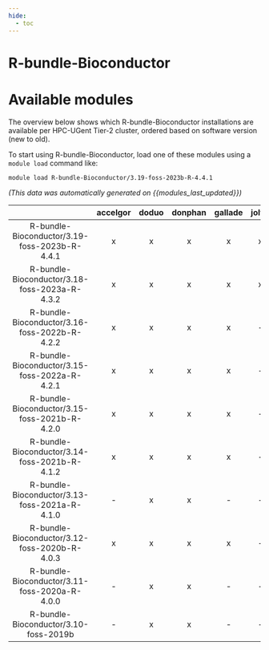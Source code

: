 ```yaml
---
hide:
  - toc
---
```


R-bundle-Bioconductor
=====================

# Available modules


The overview below shows which R-bundle-Bioconductor installations are available per HPC-UGent Tier-2 cluster, ordered based on software version (new to old).

To start using R-bundle-Bioconductor, load one of these modules using a `module load` command like:

```shell
module load R-bundle-Bioconductor/3.19-foss-2023b-R-4.4.1
```

*(This data was automatically generated on {{modules_last_updated}})*  

| |accelgor|doduo|donphan|gallade|joltik|shinx|skitty|
| :---: | :---: | :---: | :---: | :---: | :---: | :---: | :---: |
|R-bundle-Bioconductor/3.19-foss-2023b-R-4.4.1|x|x|x|x|x|x|x|
|R-bundle-Bioconductor/3.18-foss-2023a-R-4.3.2|x|x|x|x|x|x|x|
|R-bundle-Bioconductor/3.16-foss-2022b-R-4.2.2|x|x|x|x|-|-|-|
|R-bundle-Bioconductor/3.15-foss-2022a-R-4.2.1|x|x|x|x|-|-|-|
|R-bundle-Bioconductor/3.15-foss-2021b-R-4.2.0|x|x|x|x|-|-|-|
|R-bundle-Bioconductor/3.14-foss-2021b-R-4.1.2|x|x|x|x|-|-|-|
|R-bundle-Bioconductor/3.13-foss-2021a-R-4.1.0|-|x|x|-|-|-|-|
|R-bundle-Bioconductor/3.12-foss-2020b-R-4.0.3|x|x|x|x|-|-|-|
|R-bundle-Bioconductor/3.11-foss-2020a-R-4.0.0|-|x|x|-|-|-|-|
|R-bundle-Bioconductor/3.10-foss-2019b|-|x|x|-|-|-|-|
